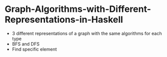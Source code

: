 # Graph-Algorithms-with-Different-Representations-in-Haskell
- 3 different representations of a graph with the same algorithms for each type
- BFS and DFS
- Find specific element
